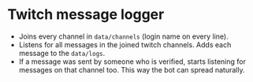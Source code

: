 # Twitch message logger

- Joins every channel in `data/channels` (login name on every line).
- Listens for all messages in the joined twitch channels. Adds each message to the `data/logs`.
- If a message was sent by someone who is verified, starts listening for messages on that channel too. This way the bot can spread naturally.
